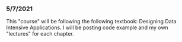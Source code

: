 ### 5/7/2021
This "course" will be following the following textbook: Designing Data Intensive Applications.
I will be posting code example and my own "lectures" for each chapter.
